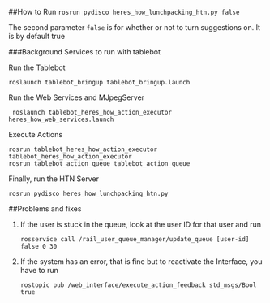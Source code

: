 ##How to Run
 `rosrun pydisco heres_how_lunchpacking_htn.py false`

The second parameter `false` is for whether or not to turn suggestions on. It is by default true

###Background Services to run with tablebot

Run the Tablebot

    roslaunch tablebot_bringup tablebot_bringup.launch
    
Run the Web Services and MJpegServer 

     roslaunch tablebot_heres_how_action_executor heres_how_web_services.launch 

Execute Actions

    rosrun tablebot_heres_how_action_executor tablebot_heres_how_action_executor
    rosrun tablebot_action_queue tablebot_action_queue

Finally, run the HTN Server

    rosrun pydisco heres_how_lunchpacking_htn.py

##Problems and fixes

1. If the user is stuck in the queue, look at the user ID for that user and run

    `rosservice call /rail_user_queue_manager/update_queue [user-id] false 0 30`

2. If the system has an error, that is fine but to reactivate the Interface, you have to run

    `rostopic pub /web_interface/execute_action_feedback std_msgs/Bool true`
